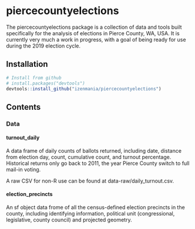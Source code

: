 # piercecountyelections

The piercecountyelections package is a collection of data and tools built specifically
for the analysis of elections in Pierce County, WA, USA. It is currently very much a work
in progress, with a goal of being ready for use during the 2019 election cycle.

## Installation

```r
# Install from github
# install.packages("devtools")
devtools::install_github("izenmania/piercecountyelections")
```

## Contents

### Data

#### turnout_daily

A data frame of daily counts of ballots returned, including date, distance from election
day, count, cumulative count, and turnout percentage. Historical returns only go back to
2011, the year Pierce County switch to full mail-in voting.

A raw CSV for non-R use can be found at data-raw/daily_turnout.csv.

#### election_precincts

An sf object data frome of all the census-defined election precincts in the county, including
identifying information, political unit (congressional, legislative, county council) and projected
geometry.
